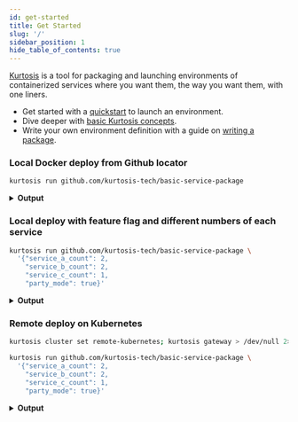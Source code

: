 ```yaml
---
id: get-started
title: Get Started
slug: '/'
sidebar_position: 1
hide_table_of_contents: true
---
```


[Kurtosis](https://github.com/kurtosis-tech/kurtosis) is a tool for packaging and launching environments of containerized services where you want them, the way you want them, with one liners.

- Get started with a [quickstart](quickstart.md) to launch an environment.
- Dive deeper with [basic Kurtosis concepts](basic-concepts.md).
- Write your own environment definition with a guide on [writing a package](quickstart-author.md).

### Local Docker deploy from Github locator

```bash
kurtosis run github.com/kurtosis-tech/basic-service-package
```

<details><summary><b>Output</b></summary>

*CLI Output*

![basic-service-default-output.png](/img/home/basic-service-default-output.png)

*Example Service C UI, mapped locally*

![service-c-default.png](/img/home/service-c-default.png)
 
</details>

### Local deploy with feature flag and different numbers of each service

```bash
kurtosis run github.com/kurtosis-tech/basic-service-package \
  '{"service_a_count": 2, 
    "service_b_count": 2, 
    "service_c_count": 1,
    "party_mode": true}'
```

<details><summary><b>Output</b></summary>

*CLI Output*

![basic-service-modified-cli-output.png](/img/home/basic-service-modified-cli-output.png)

*Example Service C UI, mapped locally*

![service-c-partying.png](/img/home/service-c-partying.png)
 
</details>

### Remote deploy on Kubernetes

```bash
kurtosis cluster set remote-kubernetes; kurtosis gateway > /dev/null 2>&1 &
```
```bash
kurtosis run github.com/kurtosis-tech/basic-service-package \
  '{"service_a_count": 2, 
    "service_b_count": 2, 
    "service_c_count": 1,
    "party_mode": true}'
```

<details><summary><b>Output</b></summary>

**Note:** The experience on remote k8s is the same as local Docker.

*CLI Output*

![basic-service-modified-cli-output.png](/img/home/basic-service-modified-cli-output.png)

*Example Service C UI, mapped locally*

![service-c-partying.png](/img/home/service-c-partying.png)
 
</details>
